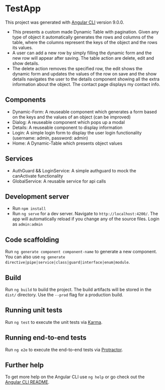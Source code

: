 # TestApp

This project was generated with [Angular CLI](https://github.com/angular/angular-cli) version 9.0.0.
* This presents a custom made Dynamic Table with pagination. Given any type of object it automatically generates the rows and columns of the table,
where the columns represent the keys of the object and the rows its values.
* A user can add a new row by simply filling the dynamic form and the new row will appear after saving. The table action are delete, edit and show details. 
* The delete action removes the specified row, the edit shows
the dynamic form and updates the values of the row on save and the show details navigates the user to the details component showing all the extra
information about the object. The contact page displays my contact info.



## Components

* Dynamic-Form: A reuseable component which generates a form based on the keys and the values of an object (can be improved)
* Dialog: A reuseable component which pops up a modal
* Details: A reuseable component to display information
* Login: A simple login form to display the user login functionality (username: admin, password: admin)
* Home: A Dynamic-Table which presents object values

## Services

* AuthGuard && LoginService: A simple authguard to mock the canActivate functionality
* GlobalService: A reusable service for api calls

## Development server

* Run `npm install`
* Run `ng serve` for a dev server. Navigate to `http://localhost:4200/`. The app will automatically reload if you change any of the source files.
Login as `admin:admin`

## Code scaffolding

Run `ng generate component component-name` to generate a new component. You can also use `ng generate directive|pipe|service|class|guard|interface|enum|module`.

## Build

Run `ng build` to build the project. The build artifacts will be stored in the `dist/` directory. Use the `--prod` flag for a production build.

## Running unit tests

Run `ng test` to execute the unit tests via [Karma](https://karma-runner.github.io).

## Running end-to-end tests

Run `ng e2e` to execute the end-to-end tests via [Protractor](http://www.protractortest.org/).

## Further help

To get more help on the Angular CLI use `ng help` or go check out the [Angular CLI README](https://github.com/angular/angular-cli/blob/master/README.md).
